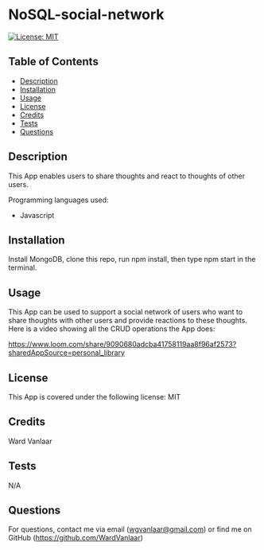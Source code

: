 
# NoSQL-social-network
[![License: MIT](https://img.shields.io/badge/License-MIT-yellow.svg)](https://opensource.org/licenses/MIT)
## Table of Contents
* [Description](#Description)
* [Installation](#Installation)
* [Usage](#Usage)
* [License](#License)
* [Credits](#Credits)
* [Tests](#Tests)
* [Questions](#Questions)


## Description
This App enables users to share thoughts and react to thoughts of other users.

Programming languages used:

* Javascript

## Installation
Install MongoDB, clone this repo, run npm install, then type npm start in the terminal.

## Usage
This App can be used to support a social network of users who want to share thoughts with other users and provide reactions to these thoughts. Here is a video showing all the CRUD operations the App does: 

https://www.loom.com/share/9090680adcba41758119aa8f96af2573?sharedAppSource=personal_library

## License
This App is covered under the following license: MIT

## Credits
Ward Vanlaar

## Tests
N/A

## Questions
For questions, contact me via email (wgvanlaar@gmail.com) or find me on GitHub (https://github.com/WardVanlaar)
